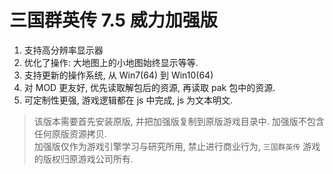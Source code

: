 # 三国群英传 7.5 威力加强版

1. 支持高分辨率显示器
1. 优化了操作: 大地图上的小地图始终显示等等.
1. 支持更新的操作系统, 从 Win7(64) 到 Win10(64)
1. 对 MOD 更友好, 优先读取解包后的资源, 再读取 pak 包中的资源.
1. 可定制性更强, 游戏逻辑都在 js 中完成, js 为文本明文.

> 该版本需要首先安装原版, 并把加强版复制到原版游戏目录中.
  加强版不包含任何原版资源拷贝.  
  加强版仅作为游戏引擎学习与研究所用, 禁止进行商业行为,
  `三国群英传` 游戏的版权归原游戏公司所有.

